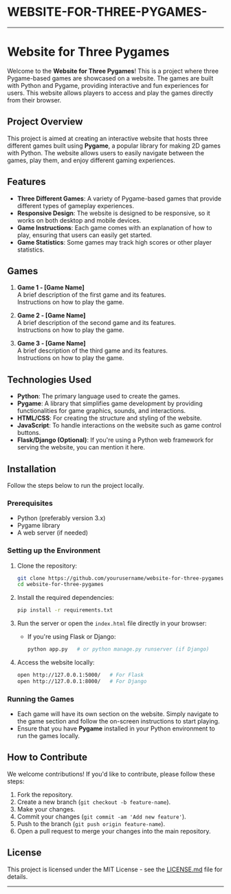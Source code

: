 # WEBSITE-FOR-THREE-PYGAMES-


---

# Website for Three Pygames

Welcome to the **Website for Three Pygames**! This is a project where three Pygame-based games are showcased on a website. The games are built with Python and Pygame, providing interactive and fun experiences for users. This website allows players to access and play the games directly from their browser.

## Project Overview

This project is aimed at creating an interactive website that hosts three different games built using **Pygame**, a popular library for making 2D games with Python. The website allows users to easily navigate between the games, play them, and enjoy different gaming experiences.

## Features

- **Three Different Games**: A variety of Pygame-based games that provide different types of gameplay experiences.
- **Responsive Design**: The website is designed to be responsive, so it works on both desktop and mobile devices.
- **Game Instructions**: Each game comes with an explanation of how to play, ensuring that users can easily get started.
- **Game Statistics**: Some games may track high scores or other player statistics.

## Games

1. **Game 1 - [Game Name]**  
   A brief description of the first game and its features.  
   Instructions on how to play the game.  

2. **Game 2 - [Game Name]**  
   A brief description of the second game and its features.  
   Instructions on how to play the game.  

3. **Game 3 - [Game Name]**  
   A brief description of the third game and its features.  
   Instructions on how to play the game.

## Technologies Used

- **Python**: The primary language used to create the games.
- **Pygame**: A library that simplifies game development by providing functionalities for game graphics, sounds, and interactions.
- **HTML/CSS**: For creating the structure and styling of the website.
- **JavaScript**: To handle interactions on the website such as game control buttons.
- **Flask/Django (Optional)**: If you're using a Python web framework for serving the website, you can mention it here.

## Installation

Follow the steps below to run the project locally.

### Prerequisites

- Python (preferably version 3.x)
- Pygame library
- A web server (if needed)

### Setting up the Environment

1. Clone the repository:

    ```bash
    git clone https://github.com/yourusername/website-for-three-pygames.git
    cd website-for-three-pygames
    ```

2. Install the required dependencies:

    ```bash
    pip install -r requirements.txt
    ```

3. Run the server or open the `index.html` file directly in your browser:

    - If you're using Flask or Django:

        ```bash
        python app.py   # or python manage.py runserver (if Django)
        ```

4. Access the website locally:

    ```bash
    open http://127.0.0.1:5000/   # For Flask
    open http://127.0.0.1:8000/   # For Django
    ```

### Running the Games

- Each game will have its own section on the website. Simply navigate to the game section and follow the on-screen instructions to start playing.
- Ensure that you have **Pygame** installed in your Python environment to run the games locally.

## How to Contribute

We welcome contributions! If you'd like to contribute, please follow these steps:

1. Fork the repository.
2. Create a new branch (`git checkout -b feature-name`).
3. Make your changes.
4. Commit your changes (`git commit -am 'Add new feature'`).
5. Push to the branch (`git push origin feature-name`).
6. Open a pull request to merge your changes into the main repository.

## License

This project is licensed under the MIT License - see the [LICENSE.md](LICENSE.md) file for details.

---

